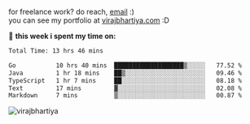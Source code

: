 for freelance work? do reach, [email](mailto:vlbhartiya@gmail.com) :)<br/>
you can see my portfolio at [virajbhartiya.com](https://virajbhartiya.com) :D<br/>


🚀 **this week i spent my time on:**

<!--START_SECTION:waka-->

```txt
Total Time: 13 hrs 46 mins

Go           10 hrs 40 mins  ███████████████████▒░░░░░   77.52 %
Java         1 hr 18 mins    ██▒░░░░░░░░░░░░░░░░░░░░░░   09.46 %
TypeScript   1 hr 7 mins     ██░░░░░░░░░░░░░░░░░░░░░░░   08.18 %
Text         17 mins         ▓░░░░░░░░░░░░░░░░░░░░░░░░   02.08 %
Markdown     7 mins          ▒░░░░░░░░░░░░░░░░░░░░░░░░   00.87 %
```

<!--END_SECTION:waka-->

<p align="left"> <img src="https://komarev.com/ghpvc/?username=virajbhartiya&color=blue" alt="virajbhartiya" /> </p>
